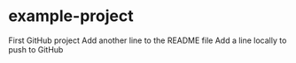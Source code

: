 # example-project
First GitHub project
Add another line to the README file
Add a line locally to push to GitHub

